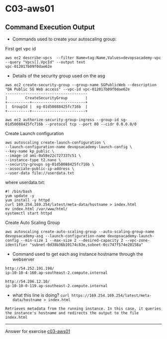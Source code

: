 # C03-aws01

## Command Execution Output
- Commands used to create your autoscaling group:

First get vpc id
```
aws ec2 describe-vpcs  --filter Name=tag:Name,Values=devopsacademy-vpc --query "Vpcs[].VpcId" --output text
vpc-012017b09f0dae62e
```

- Details of the security group used on the asg
```
aws ec2 create-security-group --group-name SGPublicWeb --description "DA Public SG Web access" --vpc-id vpc-012017b09f0dae62e
-------------------------------------
|        CreateSecurityGroup        |
+----------+------------------------+
|  GroupId |  sg-01d50088425fc716b  |
+----------+------------------------+

aws ec2 authorize-security-group-ingress --group-id sg-01d50088425fc716b --protocol tcp --port 80 --cidr 0.0.0.0/0
```


Create Launch configuration
```
aws autoscaling create-launch-configuration \
--launch-configuration-name devopsacademy-launch-config \
--key-name kp_public \
--image-id ami-0a58e22c727337c51 \
--instance-type t2.nano \
--security-groups sg-01d50088425fc716b \
--associate-public-ip-address \
--user-data file://userdata.txt
```

where userdata.txt:
```
#! /bin/bash
yum update -y
yum install -y httpd
curl 169.254.169.254/latest/meta-data/hostname > index.html
mv index.html /var/www/html/
systemctl start httpd
```

Create Auto Scaling Group
```
aws autoscaling create-auto-scaling-group --auto-scaling-group-name devopsacademy-asg --launch-configuration-name devopsacademy-launch-config --min-size 1 --max-size 2 --desired-capacity 2 --vpc-zone-identifier "subnet-0d38b36b10174c83e,subnet-0cc747f574e20158a"
```


- Command used to get each asg instance hostname through the webserver
```
http://54.252.191.198/
ip-10-10-4-160.ap-southeast-2.compute.internal

http://54.206.12.10/
ip-10-10-0-119.ap-southeast-2.compute.internal
```


- what this line is doing? `curl https://169.254.169.254/latest/meta-data/hostname > index.html`
```
Retrieves metadata from the running instance. In this case, it queries the instance's hostname and redirects the output to the file index.html
```

<!-- Don't change anything below this point-->
***
Answer for exercise [c03-aws01](https://github.com/devopsacademyau/academy/blob/aa1f1af00809616bdc1f8ba1d333b897c331d632/classes/03class/exercises/c03-aws01/README.md)
